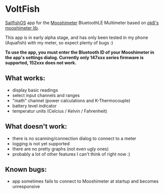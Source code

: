 # VoltFish
[SailfishOS](https://sailfishos.org/) app for the [Mooshimeter](https://moosh.im/mooshimeter/) BluetoothLE Multimeter based on [pk8's mooshimeter lib](https://github.com/pk8/mooshimeter-lib).

This app is in early alpha stage, and has only been tested in my phone (Aquafish) with my meter, so expect plenty of bugs :)

**To use the app, you must enter the Bluetooth ID of your Mooshimeter in the app's settings dialog. Currently only 147xxx series firmware is supported, 152xxx does not work.**


## What works:
* display basic readings
* select input channels and ranges
* "math" channel (power calculations and K-Thermocouple)
* battery level indicator
* temperatur units (Celcius / Kelvin / Fahrenheit)

## What doesn't work:
* there is no scanning/connection dialog to connect to a meter
* logging is not yet supported
* there are no pretty graphs (not even ugly ones)
* probably a lot of other features I can't think of right now :)

## Known bugs:
* app sometimes fails to connect to Mooshimeter at startup and becomes unresponsive
